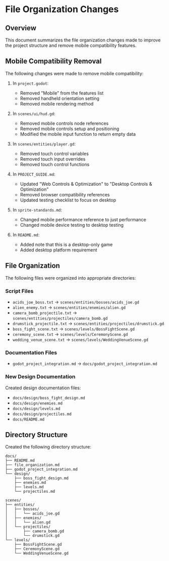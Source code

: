 # File Organization Changes

## Overview
This document summarizes the file organization changes made to improve the project structure and remove mobile compatibility features.

## Mobile Compatibility Removal
The following changes were made to remove mobile compatibility:

1. In `project.godot`:
   - Removed "Mobile" from the features list
   - Removed handheld orientation setting
   - Removed mobile rendering method

2. In `scenes/ui/hud.gd`:
   - Removed mobile controls node references
   - Removed mobile controls setup and positioning
   - Modified the mobile input function to return empty data

3. In `scenes/entities/player.gd`:
   - Removed touch control variables
   - Removed touch input overrides
   - Removed touch control functions

4. In `PROJECT_GUIDE.md`:
   - Updated "Web Controls & Optimization" to "Desktop Controls & Optimization"
   - Removed browser compatibility references
   - Updated testing checklist to focus on desktop

5. In `sprite-standards.md`:
   - Changed mobile performance reference to just performance
   - Changed mobile device testing to desktop testing

6. In `README.md`:
   - Added note that this is a desktop-only game
   - Added desktop platform requirement

## File Organization
The following files were organized into appropriate directories:

### Script Files
- `acids_joe_boss.txt` → `scenes/entities/bosses/acids_joe.gd`
- `alien_enemy.txt` → `scenes/entities/enemies/alien.gd`
- `camera_bomb_projectile.txt` → `scenes/entities/projectiles/camera_bomb.gd`
- `drumstick_projectile.txt` → `scenes/entities/projectiles/drumstick.gd`
- `boss_fight_scene.txt` → `scenes/levels/BossFightScene.gd`
- `ceremony_scene.txt` → `scenes/levels/CeremonyScene.gd`
- `wedding_venue_scene.txt` → `scenes/levels/WeddingVenueScene.gd`

### Documentation Files
- `godot_project_integration.md` → `docs/godot_project_integration.md`

### New Design Documentation
Created design documentation files:
- `docs/design/boss_fight_design.md`
- `docs/design/enemies.md`
- `docs/design/levels.md`
- `docs/design/projectiles.md`
- `docs/README.md`

## Directory Structure
Created the following directory structure:
```
docs/
├── README.md
├── file_organization.md
├── godot_project_integration.md
└── design/
    ├── boss_fight_design.md
    ├── enemies.md
    ├── levels.md
    └── projectiles.md

scenes/
├── entities/
│   ├── bosses/
│   │   └── acids_joe.gd
│   ├── enemies/
│   │   └── alien.gd
│   └── projectiles/
│       ├── camera_bomb.gd
│       └── drumstick.gd
└── levels/
    ├── BossFightScene.gd
    ├── CeremonyScene.gd
    └── WeddingVenueScene.gd
```
